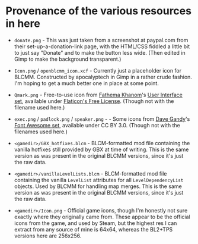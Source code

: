 Provenance of the various resources in here
===========================================

* `donate.png` - This was just taken from a screenshot at paypal.com from
  their set-up-a-donation-link page, with the HTML/CSS fiddled a little
  bit to just say "Donate" and to make the button less wide.  (Then edited
  in Gimp to make the background transparent.)

* `Icon.png` / `openblcmm_icon.xcf` - Currently just a placeholder icon for
  BLCMM.  Constructed by apocalyptech in Gimp in a rather crude fashion.
  I'm hoping to get a much better one in place at some point.

* `Qmark.png` - Free-to-use icon from [Fathema Khanom](https://www.flaticon.com/authors/fathema-khanom)'s
  [User Interface set](https://www.flaticon.com/packs/user-interface-2899), available
  under [Flaticon's Free License](https://www.flaticon.com/free-icons/ui).
  (Though not with the filename used here.)

* `exec.png` / `padlock.png` / `speaker.png` - - Some icons from
  [Dave Gandy](http://www.flaticon.com/authors/dave-gandy)'s
  [Font Awesome set](http://www.flaticon.com/packs/font-awesome), available under
  CC BY 3.0.  (Though not with the filenames used here.)

* `<gamedir>/GBX_hotfixes.blcm` - BLCM-formatted mod file containing the
  vanilla hotfixes still provided by GBX at time of writing.  This is the
  same version as was present in the original BLCMM versions, since it's
  just the raw data.

* `<gamedir>/vanillaLevelLists.blcm` - BLCM-formatted mod file containing
  the vanilla `LevelList` attributes for all `LevelDependencyList` objects.
  Used by BLCMM for handling map merges.  This is the same version as was
  present in the original BLCMM versions, since it's just the raw data.

* `<gamedir>/Icon.png` - Official game icons, though I'm honestly not sure
  exactly where they originally came from.  These appear to be the official
  icons from the game, and used by Steam, but the highest res I can extract
  from any source of mine is 64x64, whereas the BL2+TPS versions here are
  256x256.

